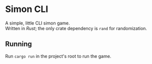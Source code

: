 # Simon CLI
A simple, little CLI simon game.  
Written in _Rust_; the only crate dependency is `rand` for randomization.

## Running
Run `cargo run` in the project's root to run the game.

